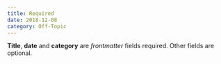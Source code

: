 ```yaml
---
title: Required
date: 2018-12-08
category: Off-Topic
---
```


**Title**, **date** and **category** are *frontmatter* fields required. Other
fields are optional.
